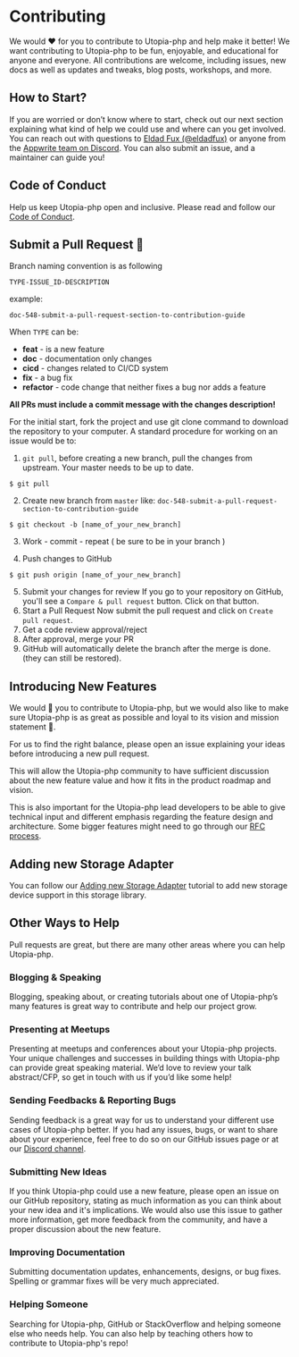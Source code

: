 # Contributing

We would ❤️ for you to contribute to Utopia-php and help make it better! We want contributing to Utopia-php to be fun, enjoyable, and educational for anyone and everyone. All contributions are welcome, including issues, new docs as well as updates and tweaks, blog posts, workshops, and more.

## How to Start?

If you are worried or don’t know where to start, check out our next section explaining what kind of help we could use and where can you get involved. You can reach out with questions to [Eldad Fux (@eldadfux)](https://twitter.com/eldadfux) or anyone from the [Appwrite team on Discord](https://discord.gg/GSeTUeA). You can also submit an issue, and a maintainer can guide you!

## Code of Conduct

Help us keep Utopia-php open and inclusive. Please read and follow our [Code of Conduct](/CODE_OF_CONDUCT.md).

## Submit a Pull Request 🚀

Branch naming convention is as following

`TYPE-ISSUE_ID-DESCRIPTION`

example:

```
doc-548-submit-a-pull-request-section-to-contribution-guide
```

When `TYPE` can be:

- **feat** - is a new feature
- **doc** - documentation only changes
- **cicd** - changes related to CI/CD system
- **fix** - a bug fix
- **refactor** - code change that neither fixes a bug nor adds a feature

**All PRs must include a commit message with the changes description!**

For the initial start, fork the project and use git clone command to download the repository to your computer. A standard procedure for working on an issue would be to:

1. `git pull`, before creating a new branch, pull the changes from upstream. Your master needs to be up to date.

```
$ git pull
```

2. Create new branch from `master` like: `doc-548-submit-a-pull-request-section-to-contribution-guide`<br/>

```
$ git checkout -b [name_of_your_new_branch]
```

3. Work - commit - repeat ( be sure to be in your branch )

4. Push changes to GitHub

```
$ git push origin [name_of_your_new_branch]
```

5. Submit your changes for review
   If you go to your repository on GitHub, you'll see a `Compare & pull request` button. Click on that button.
6. Start a Pull Request
   Now submit the pull request and click on `Create pull request`.
7. Get a code review approval/reject
8. After approval, merge your PR
9. GitHub will automatically delete the branch after the merge is done. (they can still be restored).

## Introducing New Features

We would 💖 you to contribute to Utopia-php, but we would also like to make sure Utopia-php is as great as possible and loyal to its vision and mission statement 🙏.

For us to find the right balance, please open an issue explaining your ideas before introducing a new pull request.

This will allow the Utopia-php community to have sufficient discussion about the new feature value and how it fits in the product roadmap and vision.

This is also important for the Utopia-php lead developers to be able to give technical input and different emphasis regarding the feature design and architecture. Some bigger features might need to go through our [RFC process](https://github.com/appwrite/rfc).

## Adding new Storage Adapter

You can follow our [Adding new Storage Adapter](docs/adding-new-storage-adapter.md) tutorial to add new storage device support in this storage library.

## Other Ways to Help

Pull requests are great, but there are many other areas where you can help Utopia-php.

### Blogging & Speaking

Blogging, speaking about, or creating tutorials about one of Utopia-php’s many features is great way to contribute and help our project grow.

### Presenting at Meetups

Presenting at meetups and conferences about your Utopia-php projects. Your unique challenges and successes in building things with Utopia-php can provide great speaking material. We’d love to review your talk abstract/CFP, so get in touch with us if you’d like some help!

### Sending Feedbacks & Reporting Bugs

Sending feedback is a great way for us to understand your different use cases of Utopia-php better. If you had any issues, bugs, or want to share about your experience, feel free to do so on our GitHub issues page or at our [Discord channel](https://discord.gg/GSeTUeA).

### Submitting New Ideas

If you think Utopia-php could use a new feature, please open an issue on our GitHub repository, stating as much information as you can think about your new idea and it's implications. We would also use this issue to gather more information, get more feedback from the community, and have a proper discussion about the new feature.

### Improving Documentation

Submitting documentation updates, enhancements, designs, or bug fixes. Spelling or grammar fixes will be very much appreciated.

### Helping Someone

Searching for Utopia-php, GitHub or StackOverflow and helping someone else who needs help. You can also help by teaching others how to contribute to Utopia-php's repo!